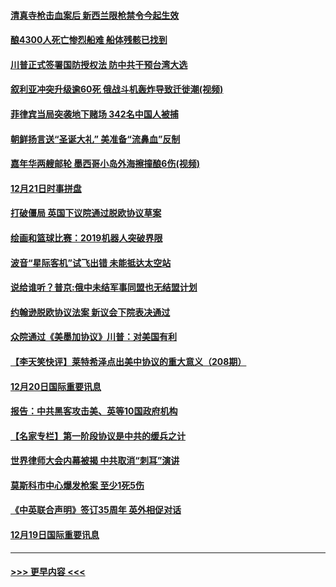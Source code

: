 #### [清真寺枪击血案后 新西兰限枪禁令今起生效](../pages/prog202/a102734655.md?t=12220133) 
#### [酿4300人死亡惨烈船难 船体残骸已找到](../pages/prog202/a102734585.md?t=12220133) 
#### [川普正式签署国防授权法 防中共干预台湾大选](../pages/prog202/a102734587.md?t=12220133) 
#### [叙利亚冲突升级逾60死 俄战斗机轰炸导致迁徙潮(视频)](../pages/prog202/a102734403.md?t=12220133) 
#### [菲律宾当局突袭地下赌场 342名中国人被捕](../pages/prog202/a102734392.md?t=12220133) 
#### [朝鲜扬言送“圣诞大礼” 美准备“流鼻血”反制](../pages/prog202/a102734387.md?t=12220133) 
#### [嘉年华两艘邮轮 墨西哥小岛外海擦撞酿6伤(视频)](../pages/prog202/a102734357.md?t=12220133) 
#### [12月21日时事拼盘](../pages/prog202/a102734213.md?t=12220133) 
#### [打破僵局 英国下议院通过脱欧协议草案](../pages/prog202/a102734197.md?t=12220133) 
#### [绘画和篮球比赛：2019机器人突破界限](../pages/prog202/a102734175.md?t=12220133) 
#### [波音“星际客机”试飞出错 未能抵达太空站](../pages/prog202/a102734149.md?t=12220133) 
#### [说给谁听？普京:俄中未结军事同盟也无结盟计划](../pages/prog202/a102734128.md?t=12220133) 
#### [约翰逊脱欧协议法案 新议会下院表决通过](../pages/prog202/a102734008.md?t=12220133) 
#### [众院通过《美墨加协议》川普：对美国有利](../pages/prog202/a102733996.md?t=12220133) 
#### [【李天笑快评】莱特希泽点出美中协议的重大意义（208期）](../pages/prog202/a102733955.md?t=12220133) 
#### [12月20日国际重要讯息](../pages/prog202/a102733811.md?t=12220133) 
#### [报告：中共黑客攻击美、英等10国政府机构](../pages/prog202/a102733695.md?t=12220133) 
#### [【名家专栏】第一阶段协议是中共的缓兵之计](../pages/prog202/a102733104.md?t=12220133) 
#### [世界律师大会内幕被揭 中共取消“刺耳”演讲](../pages/prog202/a102733621.md?t=12220133) 
#### [莫斯科市中心爆发枪案 至少1死5伤](../pages/prog202/a102733367.md?t=12220133) 
#### [《中英联合声明》签订35周年 英外相促对话](../pages/prog202/a102733192.md?t=12220133) 
#### [12月19日国际重要讯息](../pages/prog202/a102732934.md?t=12220133) 

----
#### [ >>> 更早内容 <<< ](../indexes/prog202-earlier.md)
